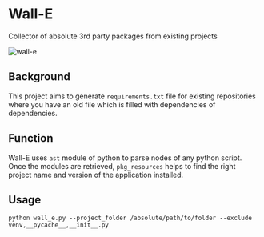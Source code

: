 # Wall-E
Collector of absolute 3rd party packages from existing projects

![wall-e](https://www.looper.com/img/gallery/the-terrifying-detail-you-missed-in-wall-es-opening-scene/intro-1608234708.jpg)

## Background
This project aims to generate `requirements.txt` file for existing repositories where you have an old file which is filled with dependencies of dependencies. 

## Function
Wall-E uses `ast` module of python to parse nodes of any python script. Once the modules are retrieved, `pkg_resources` helps to find the right project name and version of the application installed. 

## Usage 
```python wall_e.py --project_folder /absolute/path/to/folder --exclude venv,__pycache__,__init__.py```

